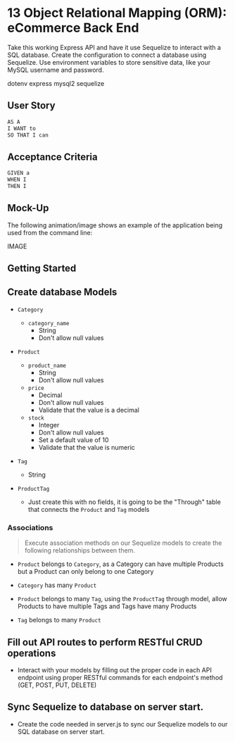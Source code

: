 # 13 Object Relational Mapping (ORM): eCommerce Back End

Take this working Express API and have it use Sequelize to interact with a SQL database. Create the configuration to connect a database using Sequelize. Use environment variables to store sensitive data, like your MySQL username and password.

dotenv
express
mysql2
sequelize

## User Story

```md
AS A
I WANT to 
SO THAT I can
```

## Acceptance Criteria

```md
GIVEN a 
WHEN I 
THEN I 
```

## Mock-Up

The following animation/image shows an example of the application being used from the command line:

IMAGE 

## Getting Started

## Create database Models

- `Category`

  - `category_name`
    - String
    - Don't allow null values

- `Product`

  - `product_name`
    - String
    - Don't allow null values
  - `price`
    - Decimal
    - Don't allow null values
    - Validate that the value is a decimal
  - `stock`
    - Integer
    - Don't allow null values
    - Set a default value of 10
    - Validate that the value is numeric

- `Tag`

  - String

- `ProductTag`
  - Just create this with no fields, it is going to be the "Through" table that connects the `Product` and `Tag` models

### Associations

> Execute association methods on our Sequelize models to create the following relationships between them.

- `Product` belongs to `Category`, as a Category can have multiple Products but a Product can only belong to one Category

- `Category` has many `Product`

- `Product` belongs to many `Tag`, using the `ProductTag` through model, allow Products to have multiple Tags and Tags have many Products

- `Tag` belongs to many `Product`

## Fill out API routes to perform RESTful CRUD operations

- Interact with your models by filling out the proper code in each API endpoint using proper RESTful commands for each endpoint's method (GET, POST, PUT, DELETE)

## Sync Sequelize to database on server start.

- Create the code needed in server.js to sync our Sequelize models to our SQL database on server start.
